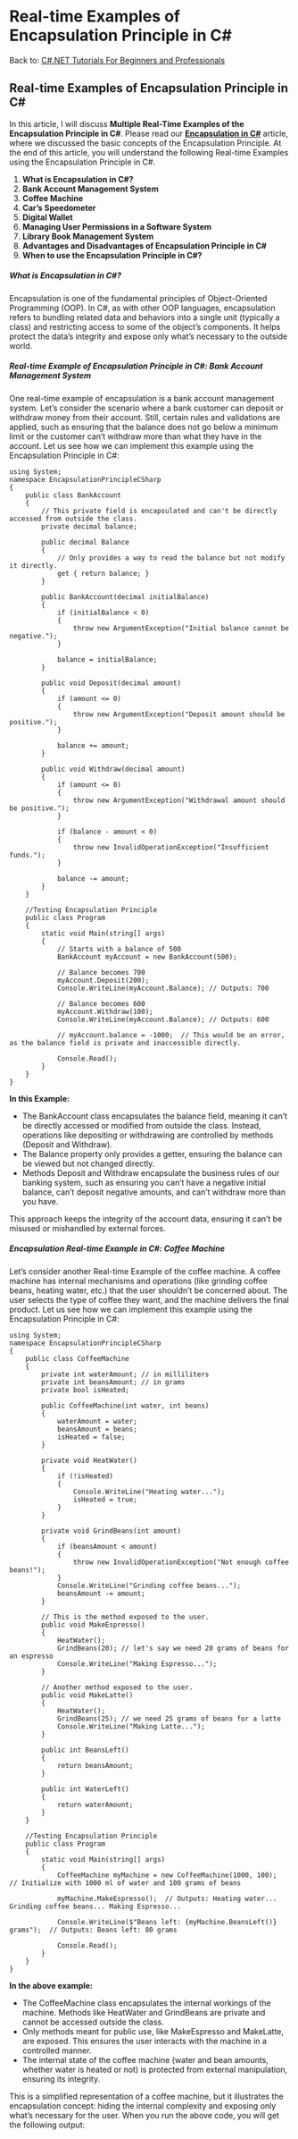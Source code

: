 # Real-time Examples of Encapsulation Principle in C#

Back to: [C#.NET Tutorials For Beginners and Professionals](https://dotnettutorials.net/course/csharp-dot-net-tutorials/)

## **Real-time Examples of Encapsulation Principle in C#**

In this article, I will discuss **Multiple Real-Time Examples of the Encapsulation Principle in C#**. Please read our [**Encapsulation in C#**](https://dotnettutorials.net/lesson/encapsulation-csharp/) article, where we discussed the basic concepts of the Encapsulation Principle. At the end of this article, you will understand the following Real-time Examples using the Encapsulation Principle in C#.

1. **What is Encapsulation in C#?**
2. **Bank Account Management System**
3. **Coffee Machine**
4. **Car’s Speedometer**
5. **Digital Wallet**
6. **Managing User Permissions in a Software System**
7. **Library Book Management System**
8. **Advantages and Disadvantages of Encapsulation Principle in C#**
9. **When to use the Encapsulation Principle in C#?**

##### **What is Encapsulation in C#?**

Encapsulation is one of the fundamental principles of Object-Oriented Programming (OOP). In C#, as with other OOP languages, encapsulation refers to bundling related data and behaviors into a single unit (typically a class) and restricting access to some of the object’s components. It helps protect the data’s integrity and expose only what’s necessary to the outside world.

##### **Real-time Example of Encapsulation Principle in C#: Bank Account Management System**

One real-time example of encapsulation is a bank account management system. Let’s consider the scenario where a bank customer can deposit or withdraw money from their account. Still, certain rules and validations are applied, such as ensuring that the balance does not go below a minimum limit or the customer can’t withdraw more than what they have in the account. Let us see how we can implement this example using the Encapsulation Principle in C#:

```
using System;
namespace EncapsulationPrincipleCSharp
{
    public class BankAccount
    {
        // This private field is encapsulated and can't be directly accessed from outside the class.
        private decimal balance; 

        public decimal Balance
        {
            // Only provides a way to read the balance but not modify it directly.
            get { return balance; } 
        }

        public BankAccount(decimal initialBalance)
        {
            if (initialBalance < 0)
            {
                throw new ArgumentException("Initial balance cannot be negative.");
            }

            balance = initialBalance;
        }

        public void Deposit(decimal amount)
        {
            if (amount <= 0)
            {
                throw new ArgumentException("Deposit amount should be positive.");
            }

            balance += amount;
        }

        public void Withdraw(decimal amount)
        {
            if (amount <= 0)
            {
                throw new ArgumentException("Withdrawal amount should be positive.");
            }

            if (balance - amount < 0)
            {
                throw new InvalidOperationException("Insufficient funds.");
            }

            balance -= amount;
        }
    }

    //Testing Encapsulation Principle
    public class Program
    {
        static void Main(string[] args)
        {
            // Starts with a balance of 500
            BankAccount myAccount = new BankAccount(500);

            // Balance becomes 700
            myAccount.Deposit(200); 
            Console.WriteLine(myAccount.Balance); // Outputs: 700

            // Balance becomes 600
            myAccount.Withdraw(100); 
            Console.WriteLine(myAccount.Balance); // Outputs: 600

            // myAccount.balance = -1000;  // This would be an error, as the balance field is private and inaccessible directly.
            
            Console.Read();
        }
    }
}
```

**In this Example:**

- The BankAccount class encapsulates the balance field, meaning it can’t be directly accessed or modified from outside the class. Instead, operations like depositing or withdrawing are controlled by methods (Deposit and Withdraw).
- The Balance property only provides a getter, ensuring the balance can be viewed but not changed directly.
- Methods Deposit and Withdraw encapsulate the business rules of our banking system, such as ensuring you can’t have a negative initial balance, can’t deposit negative amounts, and can’t withdraw more than you have.

This approach keeps the integrity of the account data, ensuring it can’t be misused or mishandled by external forces.

##### **Encapsulation Real-time Example in C#: Coffee Machine**

Let’s consider another Real-time Example of the coffee machine. A coffee machine has internal mechanisms and operations (like grinding coffee beans, heating water, etc.) that the user shouldn’t be concerned about. The user selects the type of coffee they want, and the machine delivers the final product. Let us see how we can implement this example using the Encapsulation Principle in C#:

```
using System;
namespace EncapsulationPrincipleCSharp
{
    public class CoffeeMachine
    {
        private int waterAmount; // in milliliters
        private int beansAmount; // in grams
        private bool isHeated;

        public CoffeeMachine(int water, int beans)
        {
            waterAmount = water;
            beansAmount = beans;
            isHeated = false;
        }

        private void HeatWater()
        {
            if (!isHeated)
            {
                Console.WriteLine("Heating water...");
                isHeated = true;
            }
        }

        private void GrindBeans(int amount)
        {
            if (beansAmount < amount)
            {
                throw new InvalidOperationException("Not enough coffee beans!");
            }
            Console.WriteLine("Grinding coffee beans...");
            beansAmount -= amount;
        }

        // This is the method exposed to the user.
        public void MakeEspresso()
        {
            HeatWater();
            GrindBeans(20); // let's say we need 20 grams of beans for an espresso
            Console.WriteLine("Making Espresso...");
        }

        // Another method exposed to the user.
        public void MakeLatte()
        {
            HeatWater();
            GrindBeans(25); // we need 25 grams of beans for a latte
            Console.WriteLine("Making Latte...");
        }

        public int BeansLeft()
        {
            return beansAmount;
        }

        public int WaterLeft()
        {
            return waterAmount;
        }
    }
    
    //Testing Encapsulation Principle
    public class Program
    {
        static void Main(string[] args)
        {
            CoffeeMachine myMachine = new CoffeeMachine(1000, 100);  // Initialize with 1000 ml of water and 100 grams of beans

            myMachine.MakeEspresso();  // Outputs: Heating water... Grinding coffee beans... Making Espresso...

            Console.WriteLine($"Beans left: {myMachine.BeansLeft()} grams");  // Outputs: Beans left: 80 grams

            Console.Read();
        }
    }
}
```

**In the above example:**

- The CoffeeMachine class encapsulates the internal workings of the machine. Methods like HeatWater and GrindBeans are private and cannot be accessed outside the class.
- Only methods meant for public use, like MakeEspresso and MakeLatte, are exposed. This ensures the user interacts with the machine in a controlled manner.
- The internal state of the coffee machine (water and bean amounts, whether water is heated or not) is protected from external manipulation, ensuring its integrity.

This is a simplified representation of a coffee machine, but it illustrates the encapsulation concept: hiding the internal complexity and exposing only what’s necessary for the user. When you run the above code, you will get the following output:

![Encapsulation Principle Real-time Examples in C#](data:image/svg+xml,%3Csvg%20xmlns=%22http://www.w3.org/2000/svg%22%20width=%22305%22%20height=%22100%22%3E%3C/svg%3E "Encapsulation Principle Real-time Examples in C#")

##### **Encapsulation Real-time Example in C#: Car’s speedometer**

Consider another real-world example: a car’s speedometer and related components. A car’s speedometer displays the current speed to the driver. Internally, this speed is determined by several factors and calculations related to wheel rotations and gear ratios, but the driver only needs to see the final speed value. They don’t need to know (and often don’t want to know) the complex calculations and mechanisms involved. Let us see how we can implement this example using the Encapsulation Principle in C#:

```
using System;
namespace EncapsulationPrincipleCSharp
{
    public class Car
    {
        private int wheelRotations;
        private double gearRatio = 4.2;  // Simplified representation of gear ratio
        private const double WHEEL_CIRCUMFERENCE = 2.0; // Assuming each wheel rotation covers 2 meters

        // Constructor to initialize the car
        public Car()
        {
            wheelRotations = 0;
        }

        // This method simulates the car moving and the wheel rotating
        private void Move()
        {
            // For simplicity, we're assuming each call to Move represents one wheel rotation.
            wheelRotations++;
        }

        private double CalculateSpeed()
        {
            // Calculates speed based on wheel rotations and gear ratio
            double distanceCovered = wheelRotations * WHEEL_CIRCUMFERENCE;
            double time = 1.0; // Assume 1 second for simplicity
            return (distanceCovered * gearRatio) / time;
        }

        // Public method to drive the car
        public void Drive()
        {
            Move();
            Console.WriteLine($"Current speed: {CalculateSpeed()} m/s");
        }

        // Let's say there's a mechanism to reset the speedometer
        public void ResetSpeedometer()
        {
            wheelRotations = 0;
        }
    }
    
    //Testing Encapsulation Principle
    public class Program
    {
        static void Main(string[] args)
        {
            Car myCar = new Car();
            myCar.Drive();  // Outputs: Current speed: 8.4 m/s
            myCar.Drive();  // Outputs: Current speed: 16.8 m/s

            Console.Read();
        }
    }
}
```

**In the above Example:**

- The car’s internal mechanism (e.g., the Move method and wheelRotations variable) is hidden from the driver.
- The driver only interacts with the Drive and ResetSpeedometer methods, which are exposed for public use.
- The CalculateSpeed method, though internal, takes care of the logic related to determining the current speed based on the wheel rotations and gear ratio.

Here, the complexity of calculating the speed and the internal state management related to wheel rotations are encapsulated within the Car class, and the driver only sees the final speed result.

##### **Encapsulation Principle Real-time Example in C#: Digital Wallet**

Let’s see a different example to understand the Encapsulation Principle in C#, i.e., a digital wallet. A digital wallet stores money and users can perform operations such as depositing, withdrawing, and checking their balance. Internally, there might be various checks, encryption, and transaction logging, but these details are abstracted from the user. Let us see how we can implement this example using the Encapsulation Principle in C#:

```
using System;
using System.Collections.Generic;

namespace EncapsulationPrincipleCSharp
{
    public class DigitalWallet
    {
        private decimal balance;
        private string walletPassword;
        private List<string> transactionLog = new List<string>();

        public DigitalWallet(string initialPassword)
        {
            balance = 0m;
            walletPassword = initialPassword;
        }

        private void LogTransaction(string transactionDetail)
        {
            // This can be more complex, involving timestamps and other details.
            transactionLog.Add(transactionDetail);
        }

        public void Deposit(decimal amount)
        {
            if (amount <= 0)
            {
                throw new ArgumentException("Deposit amount should be positive.");
            }

            balance += amount;
            LogTransaction($"Deposited {amount}. Current Balance: {balance}");
        }

        public bool Withdraw(decimal amount, string password)
        {
            if (amount <= 0)
            {
                throw new ArgumentException("Withdrawal amount should be positive.");
            }

            if (walletPassword != password)
            {
                LogTransaction($"Failed withdrawal attempt of {amount}. Incorrect password.");
                return false;
            }

            if (balance - amount < 0)
            {
                LogTransaction($"Failed withdrawal attempt of {amount}. Insufficient funds.");
                return false;
            }

            balance -= amount;
            LogTransaction($"Withdrew {amount}. Current Balance: {balance}");
            return true;
        }

        public decimal CheckBalance(string password)
        {
            if (walletPassword == password)
            {
                return balance;
            }
            else
            {
                throw new UnauthorizedAccessException("Incorrect password.");
            }
        }

        // This can be used for auditing purposes.
        public List<string> GetTransactionLog(string password)
        {
            if (walletPassword == password)
            {
                return new List<string>(transactionLog);  // Return a copy to maintain encapsulation.
            }
            else
            {
                throw new UnauthorizedAccessException("Incorrect password.");
            }
        }
    }
    
    //Testing Encapsulation Principle
    public class Program
    {
        static void Main(string[] args)
        {
            DigitalWallet myWallet = new DigitalWallet("securePass123");

            myWallet.Deposit(200m);
            bool isWithdrawn = myWallet.Withdraw(50m, "securePass123"); // Outputs: true

            decimal currentBalance = myWallet.CheckBalance("securePass123"); // Outputs: 150
            
            Console.Read();
        }
    }
}
```

**In this Example:**

- The DigitalWallet class encapsulates the balance and the transaction log.
- Deposit and withdrawal methods are designed with safety checks, and the transaction log records all transactions.
- Password verification is required for certain actions, enhancing security.
- GetTransactionLog returns a copy of the transaction log list to prevent external modifications, further emphasizing encapsulation.

The user interacts with clear public methods while the wallet handles the complex internal logic, checks, and record-keeping.

##### **Encapsulation Principle Real-time Example in C#: Managing User Permissions in a Software System**

Let’s understand encapsulation differently: managing user permissions in a software system. Imagine a system where users have different roles, like “Admin,” “User,” and “Guest.” Each role has different permissions, like “Read,” “Write,” and “Delete.” The system must encapsulate and manage these permissions to ensure security and proper access. Let us see how we can implement this example using the Encapsulation Principle in C#:

```
using System;
using System.Collections.Generic;

namespace EncapsulationPrincipleCSharp
{
    public class User
    {
        private string name;
        private Role userRole;

        public User(string name, Role role)
        {
            this.name = name;
            this.userRole = role;
        }

        public string Name => name;

        public bool HasPermission(PermissionType permission)
        {
            return userRole.HasPermission(permission);
        }
    }

    public enum PermissionType
    {
        Read,
        Write,
        Delete
    }

    public class Role
    {
        private string roleName;
        private List<PermissionType> permissions = new List<PermissionType>();

        public Role(string roleName, List<PermissionType> permissions)
        {
            this.roleName = roleName;
            this.permissions = permissions;
        }

        public bool HasPermission(PermissionType permission)
        {
            return permissions.Contains(permission);
        }
    }

    public class SystemManager
    {
        public void AccessResource(User user, PermissionType permission)
        {
            if (user.HasPermission(permission))
            {
                Console.WriteLine($"{user.Name} has {permission} permission and can access the resource.");
            }
            else
            {
                Console.WriteLine($"{user.Name} does not have {permission} permission and cannot access the resource.");
            }
        }
    }
    
    //Testing Encapsulation Principle
    public class Program
    {
        static void Main(string[] args)
        {
            Role adminRole = new Role("Admin", new List<PermissionType> { PermissionType.Read, PermissionType.Write, PermissionType.Delete });
            Role userRole = new Role("User", new List<PermissionType> { PermissionType.Read, PermissionType.Write });

            User alice = new User("Alice", adminRole);
            User bob = new User("Bob", userRole);

            SystemManager manager = new SystemManager();
            manager.AccessResource(alice, PermissionType.Delete); // Outputs: Alice has Delete permission and can access the resource.
            manager.AccessResource(bob, PermissionType.Delete); // Outputs: Bob does not have Delete permission and cannot access the resource.

            Console.Read();
        }
    }
}
```

**In this Example:**

- The User class encapsulates its name and associated role. It does not expose how permissions are checked or the details of their role but provides a clear interface (HasPermission) to check permissions.
- The Role class encapsulates a role’s name and associated permissions.
- The SystemManager uses encapsulation in the User and Role classes to manage and control resource access.

This design hides the complexity of permission checking, ensures a consistent and secure way of checking permissions, and provides a clear interface for interaction.

##### **Encapsulation Real-time Example in C#: Library Book Management System**

Here’s another real-world example demonstrating encapsulation using a library book management system. In this example, we have a LibraryBook class. Each book has a title, an ISBN, and a status indicating whether the book is currently checked out. The class should only allow the status to change using designated methods, such as CheckOut and ReturnBook, to ensure the system tracks the book’s status correctly. Let us see how we can implement this example using the Encapsulation Principle in C#:

```
using System;
namespace EncapsulationPrincipleCSharp
{
    public class LibraryBook
    {
        private string title;
        private string isbn;
        private bool isCheckedOut;

        public LibraryBook(string title, string isbn)
        {
            this.title = title;
            this.isbn = isbn;
            this.isCheckedOut = false;
        }

        public string Title => title;
        public string ISBN => isbn;

        public bool IsCheckedOut => isCheckedOut;

        public void CheckOut()
        {
            if (isCheckedOut)
            {
                Console.WriteLine($"{title} is already checked out.");
            }
            else
            {
                isCheckedOut = true;
                Console.WriteLine($"Successfully checked out {title}.");
            }
        }

        public void ReturnBook()
        {
            if (!isCheckedOut)
            {
                Console.WriteLine($"{title} is not checked out. No need to return.");
            }
            else
            {
                isCheckedOut = false;
                Console.WriteLine($"Successfully returned {title}.");
            }
        }
    }
    
    //Testing Encapsulation Principle
    public class Program
    {
        static void Main(string[] args)
        {
            LibraryBook book = new LibraryBook("Moby Dick", "1234567890");

            book.CheckOut(); // Outputs: Successfully checked out Moby Dick.
            book.CheckOut(); // Outputs: Moby Dick is already checked out.

            book.ReturnBook(); // Outputs: Successfully returned Moby Dick.

            Console.Read();
        }
    }
}
```

**In this Example:**

- The internal state of the LibraryBook (i.e., whether it’s checked out) is encapsulated within the class. External entities can’t directly modify this state.
- The book’s status is changed using specific methods (CheckOut and ReturnBook), which contain logic to ensure the operations are performed correctly.
- Class users can see if the book is checked out via the IsCheckedOut property, but they can’t directly change the status.

This encapsulation ensures that the system can reliably track the status of each book and prevent misuse.

##### **Advantages and Disadvantages of Encapsulation Principle in C#**

Encapsulation is one of the four foundational principles of Object-Oriented Programming (OOP). It refers to bundling data (attributes) and methods (functions) that operate on the data into a single unit or class and restricting direct access to some of the object’s components. Encapsulation is a key principle in C#, like in many other object-oriented languages. Here are its advantages and disadvantages:

###### **Advantages of Encapsulation Principle in C#:**

- **Maintainability:** Encapsulation helps in organizing code for maintainability. Since the internal workings are hidden, changes to the logic or data do not affect the external code that uses the object.
- **Flexibility and Extensibility:** You can change the internal implementation of a class without affecting the classes that use it.
- **Control:** By exposing only necessary parts of the object, you can have a high degree of control over the class’s functionality and data. For example, you can use validation within a class’s set method to enforce specific constraints.
- **Increased Security:** Encapsulation protects the integrity of the data by allowing only controlled and valid operations on it. It prevents unauthorized access and accidental modification of data.
- **Abstraction:** It provides a clear separation between what an object does and how it achieves what it does. This separation allows developers to work on complex systems by understanding the interfaces between objects without knowing the inner workings.
- **Reduction of Side Effects:** By restricting direct access to the object’s data, you can ensure that all operations on that data are done through well-defined interfaces, which reduces unforeseen errors or side effects.

###### **Disadvantages of Encapsulation Principle in C#:**

- **Complexity:** Encapsulation can introduce complexity in the design of a system, especially if overused or used inappropriately. Not everything needs to be encapsulated.
- **Overhead:** Introducing getters and setters (methods) for attributes instead of accessing them directly can introduce a tiny amount of overhead. Modern compilers can optimize this overhead, but it’s still a theoretical disadvantage.
- **Development Time:** Initially, writing encapsulated code can be slower since you create interfaces for everything and ensure restricted access. However, this often pays off in the long run with easier maintenance and fewer errors.
- **Potential Misuse:** Encapsulation might give a false sense of security if not used properly. For instance, exposing a mutable object via a property might give an impression of safety when, in reality, the object’s internal state can still be changed inadvertently.
- **Accessibility Trade-offs:** Sometimes, for encapsulation, developers might make certain components private that might need to be extended or accessed later, requiring refactoring.

##### **When to use the Encapsulation Principle in C#?**

Encapsulation is a core principle of object-oriented programming, and its judicious use can greatly improve your software’s design, maintainability, and robustness. Here are some common scenarios and use cases where you should consider applying the encapsulation principle in C#:

- **When Protecting Data Integrity:** If an object’s internal state needs to be protected from invalid or inconsistent values, encapsulation allows you to enforce validation logic in setters or through methods.
- **To Hide Implementation Details:** When you want the freedom to change the internal workings of a class without affecting external users of the class, encapsulation can hide these details behind a stable interface.
- **When Creating Reusable Components:** When building libraries or components to be used across different parts of an application or even by other applications, encapsulation ensures users of these components interact with them in the intended way without depending on their internal mechanisms.
- **When Managing Dependencies:** Encapsulation can help isolate different system parts so changes in one component don’t cascade through the entire application. It aids in achieving a low degree of coupling between software components.
- **To Enforce Usage Patterns:** If there’s a specific sequence or pattern in which operations should be performed on an object, encapsulation can help ensure these patterns are adhered to.
- **In Concurrency Scenarios:** When working with multi-threaded applications, encapsulation can help in protecting shared resources from concurrent access issues, for example, by encapsulating locking mechanisms inside the object.
- **To Achieve Abstraction:** In cases where you want to represent a complex system with a more simplified interface, encapsulation can abstract the underlying complexity.
- **When Grouping Related Data and Behavior:** Encapsulation allows related data and the operations that act on them to be bundled, making the code more organized and easier to understand.
- **To Create Custom Types with Specific Behavior:** For example, if you’re creating a custom data structure or a domain-specific type, encapsulation can ensure that the behavior and structure of this type are always consistent.
- **For Improved Testability:** Encapsulated components are easier to mock and test in isolation, as their interactions are defined through clear interfaces.

However, it’s essential to find a balance. Over-encapsulation can lead to less readable code, where every data attribute and operation is locked away behind accessors and mutators without a clear benefit. As a rule of thumb, you should encapsulate when there’s a clear benefit regarding data integrity, abstraction, or maintainability rather than doing it for every class attribute or method.

In the next article, I will discuss the [**Multiple Real-time Examples of the Abstraction Principle in C#**](https://dotnettutorials.net/lesson/real-time-examples-of-abstraction-principle-in-csharp/). In this article, I explain **Real-Time Examples of the Encapsulation Principle in C#**. I hope you enjoy this Encapsulation Principle in Real-Time Examples using the C# article.

[![dotnettutorials 1280x720](data:image/svg+xml,%3Csvg%20xmlns=%22http://www.w3.org/2000/svg%22%20width=%221280%22%20height=%22720%22%3E%3C/svg%3E)](https://dotnettutorials.net/pranaya-rout/)

[Dot Net Tutorials](https://dotnettutorials.net/pranaya-rout/)

**About the Author: Pranaya Rout**

Pranaya Rout has published more than 3,000 articles in his 11-year career. Pranaya Rout has very good experience with Microsoft Technologies, Including C#, VB, ASP.NET MVC, ASP.NET Web API, EF, EF Core, ADO.NET, LINQ, SQL Server, MYSQL, Oracle, ASP.NET Core, Cloud Computing, Microservices, Design Patterns and still learning new technologies.

https://www.facebook.com/tutorialsdotnet/http://www.linkedin.com/in/pranaya-routhttps://twitter.com/RoutPranayahttps://www.youtube.com/@DotNetTutorialshttps://wa.me/917021801173https://t.me/dotnettutorials

[Previous Lesson
Variable Reference and Instance of a Class in C#
Lesson 36 within section OOPs in C#.](https://dotnettutorials.net/lesson/variable-reference-and-instance-of-a-class-in-csharp/)

[Next Lesson
Real-Time Examples of Abstraction Principle in C#
Lesson 2 within section OOPs Real-Time Examples.](https://dotnettutorials.net/lesson/real-time-examples-of-abstraction-principle-in-csharp/)

### Leave a Reply [Cancel reply](/lesson/real-time-examples-of-encapsulation-principle-in-csharp/#respond)

Your email address will not be published. Required fields are marked \*

Comment \* 

Name\*

Email\*

Website

---